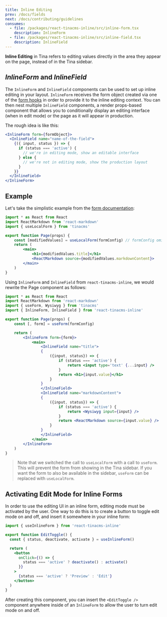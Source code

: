 ```yaml
---
title: Inline Editing
prev: /docs/fields
next: /docs/contributing/guidelines
consumes:
  - file: /packages/react-tinacms-inline/src/inline-form.tsx
    description: InlineForm
  - file: /packages/react-tinacms-inline/src/inline-field.tsx
    description: InlineField
---
```


**Inline Editing** in Tina refers to editing values directly in the area they appear on the page, instead of in the Tina sidebar.

## _InlineForm_ and _InlineField_

The `InlineForm` and `InlineField` components can be used to set up inline editing in your layout. `InlineForm` receives the form object created via one of the [form hooks](/docs/forms) in order to provide it to the inline editing context. You can then nest multiple `InlineField` components, a render props-based component that allows you to conditionally display an editing interface (when in edit mode) or the page as it will appear in production.

The rough idea is like this:

```jsx
<InlineForm form={formObject}>
  <InlineField name="name-of-the-field">
    {({ input, status }) => {
      if (status === 'active') {
        // we're in editing mode, show an editable interface
      } else {
        // we're not in editing mode, show the production layout
      }
    }}
  </InlineField>
</InlineForm>
```

## Example

Let's take the simplistic example from the [form documentation](/docs/forms):

```jsx
import * as React from React
import ReactMarkdown from 'react-markdown'
import { useLocalForm } from 'tinacms'

export function Page(props) {
    const [modifiedValues] = useLocalForm(formConfig) // formConfig omitted for brevity; we'll get to this later
    return (
        <main>
            <h1>{modifiedValues.title}</h1>
            <ReactMarkdown source={modifiedValues.markdownContent}>
        </main>
    )
}

```

Using `InlineForm` and `InlineField` from `react-tinacms-inline`, we would rewrite the Page component as follows:

```jsx
import * as React from React
import ReactMarkdown from 'react-markdown'
import { useForm, Wysiwyg } from 'tinacms'
import { InlineForm, InlineField } from 'react-tinacms-inline'

export function Page(props) {
    const [, form] = useForm(formConfig)

    return (
        <InlineForm form={form}>
            <main>
                <InlineField name="title">
                {
                    ({input, status}) => {
                        if (status === 'active') {
                            return <input type='text' {...input} />
                        }
                        return <h1>{input.value}</h1>
                    }
                }
                </InlineField>
                <InlineField name="markdownContent">
                {
                    ({input, status}) => {
                        if (status === 'active') {
                            return <Wysiwyg input={input} />
                        }
                        return <ReactMarkdown source={input.value} />
                    }
                }
                </InlineField>
            </main>
        </InlineForm>
    )
}

```

> Note that we switched the call to `useLocalForm` with a call to `useForm`. This will prevent the form from showing in the Tina sidebar. If you want the form to also be available in the sidebar, `useForm` can be replaced with `useLocalForm`.

## Activating Edit Mode for Inline Forms

In order to use the editing UI in an inline form, editing mode must be activated by the user. One way to do this is to create a button to toggle edit mode on and off, and insert it somewhere in your inline form:

```jsx
import { useInlineForm } from 'react-tinacms-inline'

export function EditToggle() {
  const { status, deactivate, activate } = useInlineForm()

  return (
    <button
      onClick={() => {
        status === 'active' ? deactivate() : activate()
      }}
    >
      {status === 'active' ? 'Preview' : 'Edit'}
    </button>
  )
}
```

After creating this component, you can insert the `<EditToggle />` component anywhere inside of an `InlineForm` to allow the user to turn edit mode on and off.
